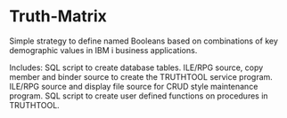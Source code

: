 # Truth-Matrix

Simple strategy to define named Booleans based on combinations of key demographic values in IBM i business applications.

Includes:
  SQL script to create database tables.
  ILE/RPG source, copy member and binder source to create the TRUTHTOOL service program.
  ILE/RPG source and display file source for CRUD style maintenance program.
  SQL script to create user defined functions on procedures in TRUTHTOOL.
